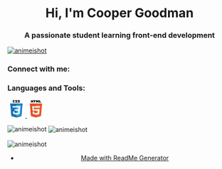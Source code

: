 <h1 align="center">Hi, I'm Cooper Goodman</h1>
<h3 align="center">A passionate student learning front-end development</h3>

<p align="left"> <a href="https://github.com/ryo-ma/github-profile-trophy"><img src="https://github-profile-trophy.vercel.app/?username=animeishot" alt="animeishot" /></a> </p>

<h3 align="left">Connect with me:</h3>
<p align="left">
</p>

<h3 align="left">Languages and Tools:</h3>
<p align="left"> <a href="https://www.w3schools.com/css/" target="_blank" rel="noreferrer"> <img src="https://raw.githubusercontent.com/devicons/devicon/master/icons/css3/css3-original-wordmark.svg" alt="css3" width="40" height="40"/> </a> <a href="https://www.w3.org/html/" target="_blank" rel="noreferrer"> <img src="https://raw.githubusercontent.com/devicons/devicon/master/icons/html5/html5-original-wordmark.svg" alt="html5" width="40" height="40"/> </a> </p>

<p><img align="left" src="https://github-readme-stats.vercel.app/api/top-langs?username=animeishot&show_icons=true&theme=tokyonight&locale=en&layout=compact" alt="animeishot" /></p>

<p>&nbsp;<img align="center" src="https://github-readme-stats.vercel.app/api?username=animeishot&show_icons=true&locale=en" alt="animeishot" /></p>

<p><img align="center" src="https://github-readme-streak-stats.herokuapp.com/?user=animeishot&" alt="animeishot" /></p>

<div align="center">
  
- [Made with ReadMe Generator](https://rahuldkjain.github.io/gh-profile-readme-generator/)
  
</div>

